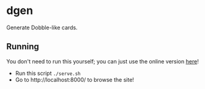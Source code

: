 # dgen

Generate Dobble-like cards.


## Running

You don't need to run this yourself; you can just use the online version [here](https://csudcy.github.io/dgen/)!

* Run this script `./serve.sh`
* Go to http://localhost:8000/ to browse the site!
